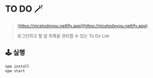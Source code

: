 # TO DO 🪄

> [https://nicetodoyou.netlify.app](https://nicetodoyou.netlify.app)
> 
> 로그인하고 할 일 목록을 관리할 수 있는 To Do List

## 🕹 실행

```bash
npm install
npm start
```
